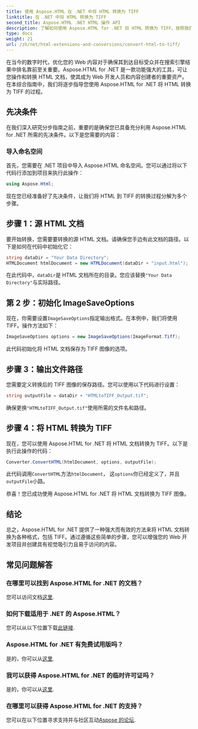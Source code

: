 ```yaml
---
title: 使用 Aspose.HTML 在 .NET 中将 HTML 转换为 TIFF
linktitle: 在 .NET 中将 HTML 转换为 TIFF
second_title: Aspose.HTML .NET HTML 操作 API
description: 了解如何使用 Aspose.HTML for .NET 将 HTML 转换为 TIFF。按照我们的分步指南进行有效的 Web 内容优化。
type: docs
weight: 21
url: /zh/net/html-extensions-and-conversions/convert-html-to-tiff/
---
```


在当今的数字时代，优化您的 Web 内容对于确保其到达目标受众并在搜索引擎结果中排名靠前至关重要。Aspose.HTML for .NET 是一款功能强大的工具，可让您操作和转换 HTML 文档，使其成为 Web 开发人员和内容创建者的重要资产。在本综合指南中，我们将逐步指导您使用 Aspose.HTML for .NET 将 HTML 转换为 TIFF 的过程。

## 先决条件

在我们深入研究分步指南之前，重要的是确保您已具备充分利用 Aspose.HTML for .NET 所需的先决条件。以下是您需要的内容：

### 导入命名空间

首先，您需要在 .NET 项目中导入 Aspose.HTML 命名空间。您可以通过将以下代码行添加到项目来执行此操作：

```csharp
using Aspose.Html;
```

现在您已经准备好了先决条件，让我们将 HTML 到 TIFF 的转换过程分解为多个步骤。

## 步骤 1：源 HTML 文档

要开始转换，您需要要转换的源 HTML 文档。请确保您手边有此文档的路径。以下是如何在代码中初始化它：

```csharp
string dataDir = "Your Data Directory";
HTMLDocument htmlDocument = new HTMLDocument(dataDir + "input.html");
```

在此代码中，`dataDir`是 HTML 文档所在的目录。您应该替换`"Your Data Directory"`与实际路径。

## 第 2 步：初始化 ImageSaveOptions

现在，你需要设置`ImageSaveOptions`指定输出格式。在本例中，我们将使用 TIFF。操作方法如下：

```csharp
ImageSaveOptions options = new ImageSaveOptions(ImageFormat.Tiff);
```

此代码初始化将 HTML 文档保存为 TIFF 图像的选项。

## 步骤 3：输出文件路径

您需要定义转换后的 TIFF 图像的保存路径。您可以使用以下代码进行设置：

```csharp
string outputFile = dataDir + "HTMLtoTIFF_Output.tif";
```

确保更换`"HTMLtoTIFF_Output.tif"`使用所需的文件名和路径。

## 步骤 4：将 HTML 转换为 TIFF

现在，您可以使用 Aspose.HTML for .NET 将 HTML 文档转换为 TIFF。以下是执行此操作的代码：

```csharp
Converter.ConvertHTML(htmlDocument, options, outputFile);
```

此代码调用`ConvertHTML`方法`htmlDocument`， 这`options`你已经定义了，并且`outputFile`小路。

恭喜！您已成功使用 Aspose.HTML for .NET 将 HTML 文档转换为 TIFF 图像。

## 结论

总之，Aspose.HTML for .NET 提供了一种强大而有效的方法来将 HTML 文档转换为各种格式，包括 TIFF。通过遵循这些简单的步骤，您可以增强您的 Web 开发项目并创建具有视觉吸引力且易于访问的内容。

## 常见问题解答

### 在哪里可以找到 Aspose.HTML for .NET 的文档？
您可以访问文档[这里](https://reference.aspose.com/html/net/).

### 如何下载适用于 .NET 的 Aspose.HTML？
您可以从以下位置下载[此链接](https://releases.aspose.com/html/net/).

### Aspose.HTML for .NET 有免费试用版吗？
是的，你可以从[这里](https://releases.aspose.com/).

### 我可以获得 Aspose.HTML for .NET 的临时许可证吗？
是的，你可以从[这里](https://purchase.aspose.com/temporary-license/).

### 在哪里可以获得 Aspose.HTML for .NET 的支持？
您可以在以下位置寻求支持并与社区互动[Aspose 的论坛](https://forum.aspose.com/).